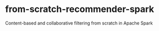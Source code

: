# from-scratch-recommender-spark
Content-based and collaborative filtering from scratch in Apache Spark
